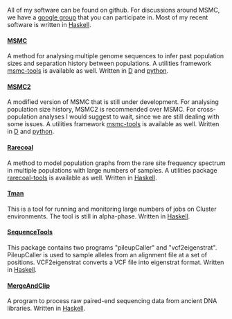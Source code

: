 All of my software can be found on github. For discussions around MSMC,
we have a [google
group](https://groups.google.com/forum/#!forum/msmc-popgen) that you can
participate in. Most of my recent software is written
in [Haskell](https://www.haskell.org).

#### [MSMC](http://www.github.com/stschiff/msmc)

A method for analysing multiple genome sequences to infer past
population sizes and separation history between populations. A utilities
framework [msmc-tools](http://www.github.com/stschiff/msmc-tools) is
available as well. Written in [D](https://dlang.org) and
[python](https://www.python.org).

#### [MSMC2](http://www.github.com/stschiff/msmc2)

A modified version of MSMC that is still under development. For
analysing population size history, MSMC2 is recommended over MSMC. For
cross-population analyses I would suggest to wait, since we are still
dealing with some issues. A utilities framework
[msmc-tools](http://www.github.com/stschiff/msmc-tools) is available as
well. Written in [D](https://dlang.org) and
[python](https://www.python.org).

#### [Rarecoal](http://www.github.com/stschiff/rarecoal)

A method to model population graphs from the rare site frequency
spectrum in multiple populations with large numbers of samples. A
utilities package
[rarecoal-tools](https://github.com/stschiff/rarecoal-tools) is
available as well. Written in [Haskell](https://www.haskell.org).

#### [Tman](http://www.github.com/stschiff/tman)

This is a tool for running and monitoring large numbers of jobs on
Cluster environments. The tool is still in alpha-phase. Written in
[Haskell](https://www.haskell.org).

#### [SequenceTools](http://www.github.com/stschiff/sequenceTools)

This package contains two programs \"pileupCaller\" and
\"vcf2eigenstrat\". PileupCaller is used to sample alleles from an
alignment file at a set of positions. VCF2eigenstrat converts a VCF file
into eigenstrat format. Written in [Haskell](https://www.haskell.org).

#### [MergeAndClip](https://github.com/stschiff/mergeAndClipFastq)

A program to process raw paired-end sequencing data from ancient DNA
libraries. Written in [Haskell](https://www.haskell.org).
